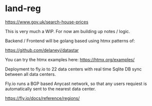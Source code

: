 # land-reg

https://www.gov.uk/search-house-prices

This is very much a WIP.  For now am building up notes / logic.

Backend / Frontend will be golang based using htmx patterns of:

https://github.com/delaneyj/datastar

You can try the htmx examples here: https://htmx.org/examples/


Deployment to fly.io to 22 data centers with real time Sqlite DB sync between all data centers. 

Fly.io runs a BGP based Anycast network, so that any users requiest is automatically sent to the nearest data center.

https://fly.io/docs/reference/regions/
